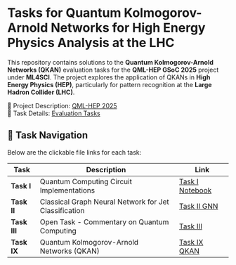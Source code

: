 # Tasks for Quantum Kolmogorov-Arnold Networks for High Energy Physics Analysis at the LHC

This repository contains solutions to the **Quantum Kolmogorov-Arnold Networks (QKAN)** evaluation tasks for the **QML-HEP GSoC 2025** project under **ML4SCI**. The project explores the application of QKANs in **High Energy Physics (HEP)**, particularly for pattern recognition at the **Large Hadron Collider (LHC)**.

🔗 Project Description: [QML-HEP 2025](https://ml4sci.org/gsoc/projects/2025/project_QMLHEP.html)  
📝 Task Details: [Evaluation Tasks](https://docs.google.com/document/d/1imoMEyC0r5IESonwgA7BThEQWDfdrOsoyfMfyJgyXmU)

## 📂 Task Navigation

Below are the clickable file links for each task:

| Task                         | Description                                    | Link                                               |
|-------------------------------|------------------------------------------------|--------------------------------------------------|
| **Task I**                   | Quantum Computing Circuit Implementations       | [Task I Notebook](https://github.com/elucidator8918/QKAN-ML4SCI/blob/main/Task-I/Task_I.ipynb) |
| **Task II**                  | Classical Graph Neural Network for Jet Classification | [Task II GNN](https://github.com/elucidator8918/QKAN-ML4SCI/tree/main/Task-II) |
| **Task III**                 | Open Task - Commentary on Quantum Computing     | [Task III](https://github.com/elucidator8918/QKAN-ML4SCI/blob/main/Task-III/README.md) |
| **Task IX**                  | Quantum Kolmogorov-Arnold Networks (QKAN)      | [Task IX QKAN](https://github.com/elucidator8918/QKAN-ML4SCI/tree/main/Task-IX) |
